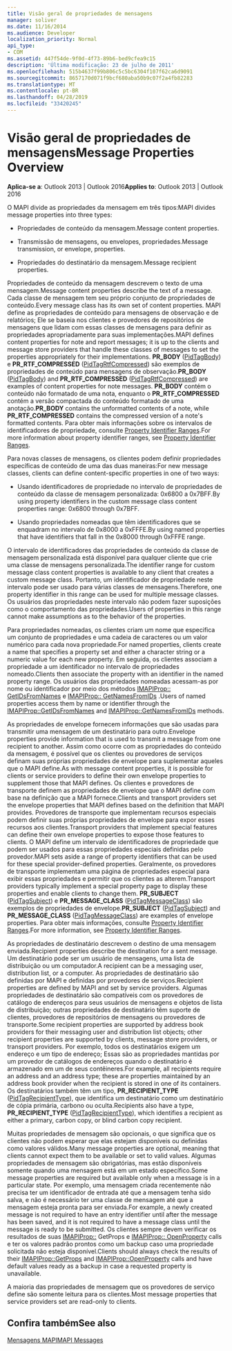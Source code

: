 ```yaml
---
title: Visão geral de propriedades de mensagens
manager: soliver
ms.date: 11/16/2014
ms.audience: Developer
localization_priority: Normal
api_type:
- COM
ms.assetid: 447f54de-9f0d-4f73-89b6-bed9cfea9c15
description: 'Última modificação: 23 de julho de 2011'
ms.openlocfilehash: 515b4637f99b806c5c5bc6304f107f62ca6d9091
ms.sourcegitcommit: 8657170d071f9bcf680aba50b9c07f2a4fb82283
ms.translationtype: MT
ms.contentlocale: pt-BR
ms.lasthandoff: 04/28/2019
ms.locfileid: "33420245"
---
```

# <a name="message-properties-overview"></a><span data-ttu-id="78e56-103">Visão geral de propriedades de mensagens</span><span class="sxs-lookup"><span data-stu-id="78e56-103">Message Properties Overview</span></span>

  
  
<span data-ttu-id="78e56-104">**Aplica-se a**: Outlook 2013 | Outlook 2016</span><span class="sxs-lookup"><span data-stu-id="78e56-104">**Applies to**: Outlook 2013 | Outlook 2016</span></span> 
  
<span data-ttu-id="78e56-105">O MAPI divide as propriedades da mensagem em três tipos:</span><span class="sxs-lookup"><span data-stu-id="78e56-105">MAPI divides message properties into three types:</span></span>
  
- <span data-ttu-id="78e56-106">Propriedades de conteúdo da mensagem.</span><span class="sxs-lookup"><span data-stu-id="78e56-106">Message content properties.</span></span>
    
- <span data-ttu-id="78e56-107">Transmissão de mensagens, ou envelopes, propriedades.</span><span class="sxs-lookup"><span data-stu-id="78e56-107">Message transmission, or envelope, properties.</span></span>
    
- <span data-ttu-id="78e56-108">Propriedades do destinatário da mensagem.</span><span class="sxs-lookup"><span data-stu-id="78e56-108">Message recipient properties.</span></span>
    
<span data-ttu-id="78e56-109">Propriedades de conteúdo da mensagem descrevem o texto de uma mensagem.</span><span class="sxs-lookup"><span data-stu-id="78e56-109">Message content properties describe the text of a message.</span></span> <span data-ttu-id="78e56-110">Cada classe de mensagem tem seu próprio conjunto de propriedades de conteúdo.</span><span class="sxs-lookup"><span data-stu-id="78e56-110">Every message class has its own set of content properties.</span></span> <span data-ttu-id="78e56-111">MAPI define as propriedades de conteúdo para mensagens de observação e de relatórios; Ele se baseia nos clientes e provedores de repositórios de mensagens que lidam com essas classes de mensagens para definir as propriedades apropriadamente para suas implementações.</span><span class="sxs-lookup"><span data-stu-id="78e56-111">MAPI defines content properties for note and report messages; it is up to the clients and message store providers that handle these classes of messages to set the properties appropriately for their implementations.</span></span> <span data-ttu-id="78e56-112">**PR_BODY** ([PidTagBody](pidtagbody-canonical-property.md)) e **PR_RTF_COMPRESSED** ([PidTagRtfCompressed](pidtagrtfcompressed-canonical-property.md)) são exemplos de propriedades de conteúdo para mensagens de observação.</span><span class="sxs-lookup"><span data-stu-id="78e56-112">**PR_BODY** ([PidTagBody](pidtagbody-canonical-property.md)) and **PR_RTF_COMPRESSED** ([PidTagRtfCompressed](pidtagrtfcompressed-canonical-property.md)) are examples of content properties for note messages.</span></span> <span data-ttu-id="78e56-113">**PR_BODY** contém o conteúdo não formatado de uma nota, enquanto o **PR_RTF_COMPRESSED** contém a versão compactada do conteúdo formatado de uma anotação.</span><span class="sxs-lookup"><span data-stu-id="78e56-113">**PR_BODY** contains the unformatted contents of a note, while **PR_RTF_COMPRESSED** contains the compressed version of a note's formatted contents.</span></span> <span data-ttu-id="78e56-114">Para obter mais informações sobre os intervalos de identificadores de propriedade, consulte [Property Identifier Ranges](property-identifier-ranges.md).</span><span class="sxs-lookup"><span data-stu-id="78e56-114">For more information about property identifier ranges, see [Property Identifier Ranges](property-identifier-ranges.md).</span></span>
  
<span data-ttu-id="78e56-115">Para novas classes de mensagens, os clientes podem definir propriedades específicas de conteúdo de uma das duas maneiras:</span><span class="sxs-lookup"><span data-stu-id="78e56-115">For new message classes, clients can define content-specific properties in one of two ways:</span></span>
  
- <span data-ttu-id="78e56-116">Usando identificadores de propriedade no intervalo de propriedades de conteúdo da classe de mensagem personalizada: 0x6800 a 0x7BFF.</span><span class="sxs-lookup"><span data-stu-id="78e56-116">By using property identifiers in the custom message class content properties range: 0x6800 through 0x7BFF.</span></span>
    
- <span data-ttu-id="78e56-117">Usando propriedades nomeadas que têm identificadores que se enquadram no intervalo de 0x8000 a 0xFFFE.</span><span class="sxs-lookup"><span data-stu-id="78e56-117">By using named properties that have identifiers that fall in the 0x8000 through 0xFFFE range.</span></span>
    
<span data-ttu-id="78e56-118">O intervalo de identificadores das propriedades de conteúdo da classe de mensagem personalizada está disponível para qualquer cliente que crie uma classe de mensagens personalizada.</span><span class="sxs-lookup"><span data-stu-id="78e56-118">The identifier range for custom message class content properties is available to any client that creates a custom message class.</span></span> <span data-ttu-id="78e56-119">Portanto, um identificador de propriedade neste intervalo pode ser usado para várias classes de mensagens.</span><span class="sxs-lookup"><span data-stu-id="78e56-119">Therefore, one property identifier in this range can be used for multiple message classes.</span></span> <span data-ttu-id="78e56-120">Os usuários das propriedades neste intervalo não podem fazer suposições como o comportamento das propriedades.</span><span class="sxs-lookup"><span data-stu-id="78e56-120">Users of properties in this range cannot make assumptions as to the behavior of the properties.</span></span> 
  
<span data-ttu-id="78e56-121">Para propriedades nomeadas, os clientes criam um nome que especifica um conjunto de propriedades e uma cadeia de caracteres ou um valor numérico para cada nova propriedade.</span><span class="sxs-lookup"><span data-stu-id="78e56-121">For named properties, clients create a name that specifies a property set and either a character string or a numeric value for each new property.</span></span> <span data-ttu-id="78e56-122">Em seguida, os clientes associam a propriedade a um identificador no intervalo de propriedades nomeado.</span><span class="sxs-lookup"><span data-stu-id="78e56-122">Clients then associate the property with an identifier in the named property range.</span></span> <span data-ttu-id="78e56-123">Os usuários das propriedades nomeadas acessam-as por nome ou identificador por meio dos métodos [IMAPIProp:: GetIDsFromNames](imapiprop-getidsfromnames.md) e [IMAPIProp:: GetNamesFromIDs](imapiprop-getnamesfromids.md) .</span><span class="sxs-lookup"><span data-stu-id="78e56-123">Users of named properties access them by name or identifier through the [IMAPIProp::GetIDsFromNames](imapiprop-getidsfromnames.md) and [IMAPIProp::GetNamesFromIDs](imapiprop-getnamesfromids.md) methods.</span></span> 
  
<span data-ttu-id="78e56-124">As propriedades de envelope fornecem informações que são usadas para transmitir uma mensagem de um destinatário para outro.</span><span class="sxs-lookup"><span data-stu-id="78e56-124">Envelope properties provide information that is used to transmit a message from one recipient to another.</span></span> <span data-ttu-id="78e56-125">Assim como ocorre com as propriedades do conteúdo da mensagem, é possível que os clientes ou provedores de serviços definam suas próprias propriedades de envelope para suplementar aqueles que o MAPI define.</span><span class="sxs-lookup"><span data-stu-id="78e56-125">As with message content properties, it is possible for clients or service providers to define their own envelope properties to supplement those that MAPI defines.</span></span> <span data-ttu-id="78e56-126">Os clientes e provedores de transporte definem as propriedades de envelope que o MAPI define com base na definição que a MAPI fornece.</span><span class="sxs-lookup"><span data-stu-id="78e56-126">Clients and transport providers set the envelope properties that MAPI defines based on the definition that MAPI provides.</span></span> <span data-ttu-id="78e56-127">Provedores de transporte que implementam recursos especiais podem definir suas próprias propriedades de envelope para expor esses recursos aos clientes.</span><span class="sxs-lookup"><span data-stu-id="78e56-127">Transport providers that implement special features can define their own envelope properties to expose those features to clients.</span></span> <span data-ttu-id="78e56-128">O MAPI define um intervalo de identificadores de propriedade que podem ser usados para essas propriedades especiais definidas pelo provedor.</span><span class="sxs-lookup"><span data-stu-id="78e56-128">MAPI sets aside a range of property identifiers that can be used for these special provider-defined properties.</span></span> <span data-ttu-id="78e56-129">Geralmente, os provedores de transporte implementam uma página de propriedades especial para exibir essas propriedades e permitir que os clientes as alterem.</span><span class="sxs-lookup"><span data-stu-id="78e56-129">Transport providers typically implement a special property page to display these properties and enable clients to change them.</span></span> <span data-ttu-id="78e56-130">**PR_SUBJECT** ([PidTagSubject](pidtagsubject-canonical-property.md)) e **PR_MESSAGE_CLASS** ([PidTagMessageClass](pidtagmessageclass-canonical-property.md)) são exemplos de propriedades de envelope.</span><span class="sxs-lookup"><span data-stu-id="78e56-130">**PR_SUBJECT** ([PidTagSubject](pidtagsubject-canonical-property.md)) and **PR_MESSAGE_CLASS** ([PidTagMessageClass](pidtagmessageclass-canonical-property.md)) are examples of envelope properties.</span></span> <span data-ttu-id="78e56-131">Para obter mais informações, consulte [Property Identifier Ranges](property-identifier-ranges.md).</span><span class="sxs-lookup"><span data-stu-id="78e56-131">For more information, see [Property Identifier Ranges](property-identifier-ranges.md).</span></span>
  
<span data-ttu-id="78e56-132">As propriedades de destinatário descrevem o destino de uma mensagem enviada.</span><span class="sxs-lookup"><span data-stu-id="78e56-132">Recipient properties describe the destination for a sent message.</span></span> <span data-ttu-id="78e56-133">Um destinatário pode ser um usuário de mensagens, uma lista de distribuição ou um computador.</span><span class="sxs-lookup"><span data-stu-id="78e56-133">A recipient can be a messaging user, distribution list, or a computer.</span></span> <span data-ttu-id="78e56-134">As propriedades de destinatário são definidas por MAPI e definidas por provedores de serviços.</span><span class="sxs-lookup"><span data-stu-id="78e56-134">Recipient properties are defined by MAPI and set by service providers.</span></span> <span data-ttu-id="78e56-135">Algumas propriedades de destinatário são compatíveis com os provedores de catálogo de endereços para seus usuários de mensagens e objetos de lista de distribuição; outras propriedades de destinatário têm suporte de clientes, provedores de repositórios de mensagens ou provedores de transporte.</span><span class="sxs-lookup"><span data-stu-id="78e56-135">Some recipient properties are supported by address book providers for their messaging user and distribution list objects; other recipient properties are supported by clients, message store providers, or transport providers.</span></span> <span data-ttu-id="78e56-136">Por exemplo, todos os destinatários exigem um endereço e um tipo de endereço; Essas são as propriedades mantidas por um provedor de catálogos de endereços quando o destinatário é armazenado em um de seus contêineres.</span><span class="sxs-lookup"><span data-stu-id="78e56-136">For example, all recipients require an address and an address type; these are properties maintained by an address book provider when the recipient is stored in one of its containers.</span></span> <span data-ttu-id="78e56-137">Os destinatários também têm um tipo, **PR_RECIPIENT_TYPE** ([PidTagRecipientType](pidtagrecipienttype-canonical-property.md)), que identifica um destinatário como um destinatário de cópia primária, carbono ou oculta.</span><span class="sxs-lookup"><span data-stu-id="78e56-137">Recipients also have a type, **PR_RECIPIENT_TYPE** ([PidTagRecipientType](pidtagrecipienttype-canonical-property.md)), which identifies a recipient as either a primary, carbon copy, or blind carbon copy recipient.</span></span>
  
<span data-ttu-id="78e56-138">Muitas propriedades de mensagem são opcionais, o que significa que os clientes não podem esperar que elas estejam disponíveis ou definidas como valores válidos.</span><span class="sxs-lookup"><span data-stu-id="78e56-138">Many message properties are optional, meaning that clients cannot expect them to be available or set to valid values.</span></span> <span data-ttu-id="78e56-139">Algumas propriedades de mensagem são obrigatórias, mas estão disponíveis somente quando uma mensagem está em um estado específico.</span><span class="sxs-lookup"><span data-stu-id="78e56-139">Some message properties are required but available only when a message is in a particular state.</span></span> <span data-ttu-id="78e56-140">Por exemplo, uma mensagem criada recentemente não precisa ter um identificador de entrada até que a mensagem tenha sido salva, e não é necessário ter uma classe de mensagem até que a mensagem esteja pronta para ser enviada.</span><span class="sxs-lookup"><span data-stu-id="78e56-140">For example, a newly created message is not required to have an entry identifier until after the message has been saved, and it is not required to have a message class until the message is ready to be submitted.</span></span> <span data-ttu-id="78e56-141">Os clientes sempre devem verificar os resultados de suas [IMAPIProp::](imapiprop-getprops.md) GetProps e [IMAPIProp:: OpenProperty](imapiprop-openproperty.md) calls e ter os valores padrão prontos como um backup caso uma propriedade solicitada não esteja disponível.</span><span class="sxs-lookup"><span data-stu-id="78e56-141">Clients should always check the results of their [IMAPIProp::GetProps](imapiprop-getprops.md) and [IMAPIProp::OpenProperty](imapiprop-openproperty.md) calls and have default values ready as a backup in case a requested property is unavailable.</span></span> 
  
<span data-ttu-id="78e56-142">A maioria das propriedades de mensagem que os provedores de serviço define são somente leitura para os clientes.</span><span class="sxs-lookup"><span data-stu-id="78e56-142">Most message properties that service providers set are read-only to clients.</span></span> 
  
## <a name="see-also"></a><span data-ttu-id="78e56-143">Confira também</span><span class="sxs-lookup"><span data-stu-id="78e56-143">See also</span></span>



[<span data-ttu-id="78e56-144">Mensagens MAPI</span><span class="sxs-lookup"><span data-stu-id="78e56-144">MAPI Messages</span></span>](mapi-messages.md)

